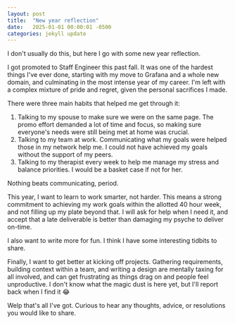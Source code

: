 ```yaml
---
layout: post
title:  "New year reflection"
date:   2025-01-01 00:00:01 -0500
categories: jekyll update
---
```

I don't usually do this, but here I go with some new year reflection.

I got promoted to Staff Engineer this past fall. It was one of the hardest things I've ever done, starting with my move to Grafana and a whole new domain, and culminating in the most intense year of my career. I'm left with a complex mixture of pride and regret, given the personal sacrifices I made.

There were three main habits that helped me get through it:
1. Talking to my spouse to make sure we were on the same page. The promo effort demanded a lot of time and focus, so making sure everyone's needs were still being met at home was crucial.
2. Talking to my team at work. Communicating what my goals were helped those in my network help me. I could not have achieved my goals without the support of my peers.
3. Talking to my therapist every week to help me manage my stress and balance priorities. I would be a basket case if not for her. 

Nothing beats communicating, period.

This year, I want to learn to work smarter, not harder. This means a strong commitment to achieving my work goals within the allotted 40 hour week, and not filling up my plate beyond that. I will ask for help when I need it, and accept that a late deliverable is better than damaging my psyche to deliver on-time. 

I also want to write more for fun. I think I have some interesting tidbits to share. 

Finally, I want to get better at kicking off projects. Gathering requirements, building context within a team, and writing a design are mentally taxing for all involved, and can get frustrating as things drag on and people feel unproductive. I don't know what the magic dust is here yet, but I'll report back when I find it 😂 

Welp that's all I've got. Curious to hear any thoughts, advice, or resolutions you would like to share.
